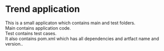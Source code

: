 # Trend application #

This is a small applicaton which contains main and test folders.  
Main contains application code.  
Test contains test cases.  
It also contains pom.xml which has all dependencies and artfact name and version..

